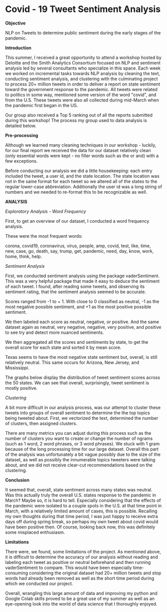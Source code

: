 # Covid - 19 Tweet Sentiment Analysis

**Objective**

NLP on Tweets to determine public sentiment during the early stages of the pandemic.

**Introduction**

This summer, I received a great opportunity to attend a workshop hosted by Deloitte and the Smith Analytics Consortium focused on NLP and sentiment analysis led by several consultants who specialize in this space. Each week we worked on incremental tasks towards NLP analysis by cleaning the text, conducting sentiment analysis, and clustering with the culminating project to process 20+ million tweets in order to deliver a report on state sentiment toward the government response to the pandemic. All tweets were related to politics in some way, mentioned some version of the word "covid", and from the U.S. These tweets were also all collected during mid-March when the pandemic first began in the US.

Our group also received a Top 5 ranking out of all the reports submitted during this workshop! The process my group used to data analysis is detailed below.

**Pre-processing**

Although we learned many cleaning techniques in our workshop - luckily, for our final report we received the data for our dataset relatively clean (only essential words were kept - no filler words such as the or and) with a few exceptions.

Before conducting our analysis we did a little housekeeping: each entry included the tweet, a user id, and the state location. The state location was not in the same format for each tweet so we altered all of the states to the regular lower-case abbreviation. Additionally the user id was a long string of numbers and we needed to re-format this to be recognizable as well. 

**ANALYSIS**

*Exploratory Analysis - Word Frequency*

First, to get an overview of our dataset, I conducted a word frequency analysis. 

These were the most frequent words:

corona, covid19, coronavirus, virus, people, amp, covid, test, like, time, new, case, go, death, say, trump, get, pandemic, need, day, know, work, home, think, help.

*Sentiment Analysis*

First, we conducted sentiment analysis using the package vaderSentiment. This was a very helpful package that made it easy to deduce the sentiment of each tweet. I found, after reading some tweets, and observing its sentiment rating, that the sentiment analysis seemed to be accurate.

Scores ranged from -1 to + 1. With close to 0 classified as neutral, -1 as the most negative possible sentiment, and +1 as the most positive possible sentiment. 

We then labeled each score as neutral, negative, or positive. And the same dataset again as neutral, very negative, negative, very positive, and positive to see try and detect more nuanced sentiments.

We then aggregated all the scores and sentiments by state, to get the overall score for each state and sorted it by mean score.

Texas seems to have the most negative state sentiment but, overall, is still relatively neutral. This same occurs for Arizona, New Jersey, and Mississippi.

The graphs below display the distribution of tweet sentiment scores across the 50 states. We can see that overall, surprisingly, tweet sentiment is mostly positive.

*Clustering*

A bit more difficult in our analysis process, was our attempt to cluster these tweets into groups of overall sentiment to determine the the top topics being tweeted about. First, we vectorized the text, determined the number of clusters, then assigned clusters.

There are many metrics you can adjust during this process such as the number of clusters you want to create or change the number of ngrams (such as 1 word, 2 word phrases, or 3 word phrases). We stuck with 1 gram because of the long processing time for our large dataset. Overall this part of the analysis was unfortunately a bit vague possibly due to the size of the dataset, as well as possibly the innumerable topics tweeters were talking about, and we did not receive clear-cut recommendations based on the clustering.

**Conclusion**

It seemed that, overall, state sentiment across many states was neutral. Was this actually truly the overall U.S. states response to the pandemic in March? Maybe so, it is hard to tell. Especially considering that the effects of the pandemic were isolated to a couple spots in the U.S. at that time point in March, with a relatively limited amount of cases, this is possible. Recalling my own thoughts during that time period, I was just happy to receive extra days off during spring break, so perhaps my own tweet about covid would have been positive then. Of course, looking back now, this was definitely some misplaced enthusiasm.

**Limitations**

There were, we found, some limitations of the project. As mentioned above, it is difficult to determine the accuracy of our analysis without reading and labeling each tweet as positive or neutral beforehand and then running vaderSentiment to compare. This would have been especially time-consuming considering the original dataset had 20+ million tweets and stop words had already been removed as well as the short time period during which we conducted our project.

Overall, wrangling this large amount of data and improving my python and Google Colab skills proved to be a great use of my summer as well as an eye-opening look into the world of data science that I thoroughly enjoyed. 

